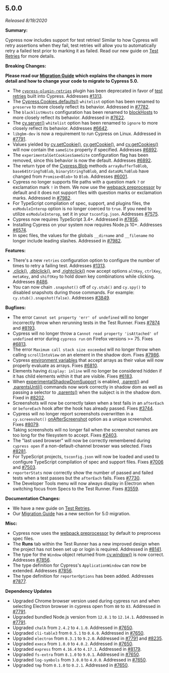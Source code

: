 ## 5.0.0

_Released 8/19/2020_

**Summary:**

Cypress now includes support for test retries! Similar to how Cypress will retry assertions when they fail, test retries will allow you to automatically retry a failed test prior to marking it as failed. Read our new guide on [Test Retries](/guides/guides/test-retries) for more details.

**Breaking Changes:**

**<Icon name="exclamation-triangle" color="red"></Icon> Please read our [Migration Guide](/guides/references/migration-guide) which explains the changes in more detail and how to change your code to migrate to Cypress 5.0.**

- The [`cypress-plugin-retries`](https://github.com/Bkucera/cypress-plugin-retries) plugin has been deprecated in favor of [test retries](/guides/guides/test-retries) built into Cypress. Addresses [#1313](https://github.com/cypress-io/cypress/issues/1313).
- The [Cypress.Cookies.defaults()](/api/cypress-api/cookies) `whitelist` option has been renamed to `preserve` to more closely reflect its behavior. Addressed in [#7782](https://github.com/cypress-io/cypress/issues/7782).
- The `blacklistHosts` configuration has been renamed to [blockHosts](/guides/references/configuration#Notes) to more closely reflect its behavior. Addressed in [#7622](https://github.com/cypress-io/cypress/issues/7622).
- The [cy.server()](/api/commands/server) `whitelist` option has been renamed to `ignore` to more closely reflect its behavior. Addresses [#6642](https://github.com/cypress-io/cypress/issues/6642).
- `libgbm-dev` is now a requirement to run Cypress on Linux. Addressed in [#7791](https://github.com/cypress-io/cypress/pull/7791).
- Values yielded by [cy.setCookie()](/api/commands/setcookie), [cy.getCookie()](/api/commands/getcookie), and [cy.getCookies()](/api/commands/getcookies) will now contain the `sameSite` property if specified. Addresses [#6892](https://github.com/cypress-io/cypress/issues/6892).
- The `experimentalGetCookiesSameSite` configuration flag has been removed, since this behavior is now the default. Addresses [#6892](https://github.com/cypress-io/cypress/issues/6892).
- The return type of the [Cypress.Blob](/api/utilities/blob) methods `arrayBufferToBlob`, `base64StringToBlob`, `binaryStringToBlob`, and `dataURLToBlob` have changed from `Promise<Blob>` to `Blob`. Addresses [#6001](https://github.com/cypress-io/cypress/issues/6001).
- Cypress no longer supports file paths with a question mark `?` or exclamation mark `!` in them. We now use the [webpack preprocessor](https://github.com/cypress-io/cypress/tree/master/npm/webpack-preprocessor) by default and it does not support files with question marks or exclamation marks. Addressed in [#7982](https://github.com/cypress-io/cypress/pull/7982).
- For TypeScript compilation of spec, support, and plugins files, the `esModuleInterop` option is no longer coerced to `true`. If you need to utilize `esModuleInterop`, set it in your `tsconfig.json`. Addresses [#7575](https://github.com/cypress-io/cypress/issues/7575).
- Cypress now requires TypeScript 3.4+. Addressed in [#7856](https://github.com/cypress-io/cypress/issues/7856).
- Installing Cypress on your system now requires Node.js 10+. Addresses [#6574](https://github.com/cypress-io/cypress/issues/6574).
- In spec files, the values for the globals `__dirname` and `__filename` no longer include leading slashes. Addressed in [#7982](https://github.com/cypress-io/cypress/pull/7982).

**Features:**

- There's a new `retries` configuration option to configure the number of times to retry a failing test. Addresses [#1313](https://github.com/cypress-io/cypress/issues/1313).
- [.click()](/api/commands/click), [.dblclick()](/api/commands/dblclick), and [.rightclick()](/api/commands/rightclick) now accept options `altKey`, `ctrlKey`, `metaKey`, and `shiftKey` to hold down key combinations while clicking. Addresses [#486](https://github.com/cypress-io/cypress/issues/486).
- You can now chain `.snapshot()` off of `cy.stub()` and `cy.spy()` to disabled snapshots during those commands. For example: `cy.stub().snapshot(false)`. Addresses [#3849](https://github.com/cypress-io/cypress/issues/3849).

**Bugfixes:**

- The error `Cannot set property 'err' of undefined` will no longer incorrectly throw when rerunning tests in the Test Runner. Fixes [#7874](https://github.com/cypress-io/cypress/issues/7874) and [#8193](https://github.com/cypress-io/cypress/issues/8193).
- Cypress will no longer throw a `Cannot read property 'isAttached' of undefined` error during `cypress run` on Firefox versions >= 75. Fixes [#6813](https://github.com/cypress-io/cypress/pull/6813).
- The error `Maximum call stack size exceeded` will no longer throw when calling `scrollIntoView` on an element in the shadow dom. Fixes [#7986](https://github.com/cypress-io/cypress/issues/7986).
- Cypress [environment variables](/guides/guides/environment-variables) that accept arrays as their value will now properly evaluate as arrays. Fixes [#6810](https://github.com/cypress-io/cypress/issues/6810).
- Elements having `display: inline` will no longer be considered hidden if it has child elements within it that are visible. Fixes [#6183](https://github.com/cypress-io/cypress/issues/6183).
- When [experimentalShadowDomSupport](/guides/references/experiments) is enabled, [.parent()](/api/commands/parent) and [.parentsUntil()](/api/commands/parentsuntil) commands now work correctly in shadow dom as well as passing a selector to [.parents()](/api/commands/parents) when the subject is in the shadow dom. Fixed in [#8202](https://github.com/cypress-io/cypress/pull/8202).
- Screenshots will now be correctly taken when a test fails in an `afterEach` or `beforeEach` hook after the hook has already passed. Fixes [#3744](https://github.com/cypress-io/cypress/issues/3744).
- Cypress will no longer report screenshots overwritten in a `cy.screenshot()` [onAfterScreenshot](/api/commands/screenshot#Get-screenshot-info-from-the-onAfterScreenshot-callback) option as a unique screenshot. Fixes [#8079](https://github.com/cypress-io/cypress/issues/8079).
- Taking screenshots will no longer fail when the screenshot names are too long for the filesystem to accept. Fixes [#2403](https://github.com/cypress-io/cypress/issues/2403).
- The "last used browser" will now be correctly remembered during `cypress open` if a non-default-channel browser was selected. Fixes [#8281](https://github.com/cypress-io/cypress/issues/8281).
- For TypeScript projects, `tsconfig.json` will now be loaded and used to configure TypeScript compilation of spec and support files. Fixes [#7006](https://github.com/cypress-io/cypress/issues/7006) and [#7503](https://github.com/cypress-io/cypress/issues/7503).
- `reporterStats` now correctly show the number of passed and failed tests when a test passes but the `afterEach` fails. Fixes [#7730](https://github.com/cypress-io/cypress/issues/7730).
- The Developer Tools menu will now always display in Electron when switching focus from Specs to the Test Runner. Fixes [#3559](https://github.com/cypress-io/cypress/pull/3559).

**Documentation Changes:**

- We have a new guide on [Test Retries](/guides/guides/test-retries).
- Our [Migration Guide](/guides/references/migration-guide) has a new section for 5.0 migration.

**Misc:**

- Cypress now uses the [webpack preprocessor](https://github.com/cypress-io/cypress/tree/master/npm/webpack-preprocessor) by default to preprocess spec files.
- The **Runs** tab within the Test Runner has a new improved design when the project has not been set up or login is required. Addressed in [#8141](https://github.com/cypress-io/cypress/pull/8141).
- The type for the `Window` object returned from [cy.window()](/api/commands/window) is now correct. Addresses [#7856](https://github.com/cypress-io/cypress/issues/7856).
- The type definition for Cypress's `ApplicationWindow` can now be extended. Addresses [#7856](https://github.com/cypress-io/cypress/issues/7856).
- The type definition for `reporterOptions` has been added. Addresses [#7877](https://github.com/cypress-io/cypress/issues/7877).

**Dependency Updates**

- Upgraded Chrome browser version used during cypress run and when selecting Electron browser in cypress open from `80` to `83`. Addressed in [#7791](https://github.com/cypress-io/cypress/pull/7791).
- Upgraded bundled Node.js version from `12.8.1` to `12.14.1`. Addressed in [#7791](https://github.com/cypress-io/cypress/pull/7791).
- Upgraded `chalk` from `2.4.2` to `4.1.0`. Addressed in [#7650](https://github.com/cypress-io/cypress/pull/7650).
- Upgraded `cli-table3` from `0.5.1` to `0.6.0`. Addressed in [#7650](https://github.com/cypress-io/cypress/pull/7650).
- Upgraded `electron` from `8.3.1` to `9.2.0`. Addressed in [#7791](https://github.com/cypress-io/cypress/pull/7791) and [#8235](https://github.com/cypress-io/cypress/pull/8235).
- Upgraded `execa` from `1.0.0` to `4.0.2`. Addressed in [#7650](https://github.com/cypress-io/cypress/pull/7650).
- Upgraded `express` from `4.16.4` to `4.17.1`. Addressed in [#8179](https://github.com/cypress-io/cypress/pull/8179).
- Upgraded `fs-extra` from `8.1.0` to `9.0.1`. Addressed in [#7650](https://github.com/cypress-io/cypress/pull/7650).
- Upgraded `log-symbols` from `3.0.0` to `4.0.0`. Addressed in [#7650](https://github.com/cypress-io/cypress/pull/7650).
- Upgraded `tmp` from `0.1.0` to `0.2.1`. Addressed in [#7650](https://github.com/cypress-io/cypress/pull/7650).
